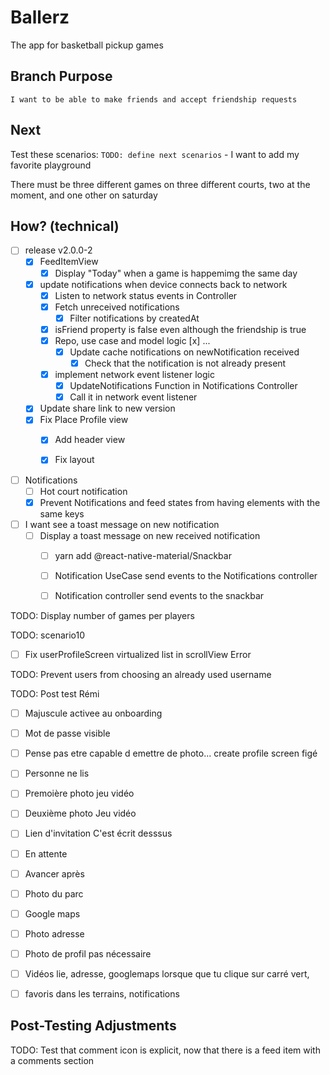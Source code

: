 # Ballerz
The app for basketball pickup games


## Branch Purpose
    I want to be able to make friends and accept friendship requests
## Next 
Test these scenarios:
    `TODO: define next scenarios` 
    - I want to add my favorite playground
        
There must be three different games on three different courts, two at the moment, and one other on saturday


## How? (technical)


- [ ] release v2.0.0-2
    - [x] FeedItemView
        - [x] Display "Today" when a game is happemimg the same day
    - [x] update notifications when device connects back to network
        - [x] Listen to network status events in Controller
        - [x] Fetch unreceived notifications 
            - [x] Filter notifications by createdAt

        * [x] isFriend property is false even although the friendship is true
        - [x] Repo, use case and model logic
            [x] ...
            - [x] Update cache notifications on newNotification received
                * [x] Check that the notification is not already present
        - [x] implement network event listener logic
            - [x] UpdateNotifications Function in Notifications Controller
            - [x] Call it in network event listener

    - [x] Update share link to new version
    - [x] Fix Place Profile view
        - [x] Add header view 
        - [x] Fix layout



- [ ] Notifications
    - [ ] Hot court notification 
    - [x] Prevent Notifications and feed states from having elements with the same keys

- [ ] I want see a toast message on new notification
    - [ ] Display a toast message on new received notification 
        - [ ] yarn add @react-native-material/Snackbar
        - [ ] Notification UseCase send events to the Notifications controller
        - [ ] Notification  controller send events to the snackbar 

        

TODO: Display number of games per players



TODO: scenario10
* [ ] Fix userProfileScreen virtualized list in scrollView Error



TODO: Prevent users from choosing an already used username


TODO: Post test Rémi
* [ ] Majuscule activee au onboarding
* [ ] Mot de passe visible
* [ ] Pense pas etre capable d emettre de photo... create profile screen figé


- [ ] Personne ne lis 
- [ ] Premoière photo jeu vidéo
- [ ] Deuxième photo Jeu vidéo

- [ ] Lien d'invitation 
    C'est écrit desssus

- [ ] En attente 

-[ ] Avancer après 

- [ ] Photo du parc

- [ ] Google maps

- [ ] Photo adresse

- [ ] Photo de profil pas nécessaire

- [ ] Vidéos lie, adresse, googlemaps lorsque que tu clique sur carré vert, 

- [ ] favoris dans les terrains, notifications



## Post-Testing Adjustments
TODO: Test that comment icon is explicit, now that there is a feed item with a comments section